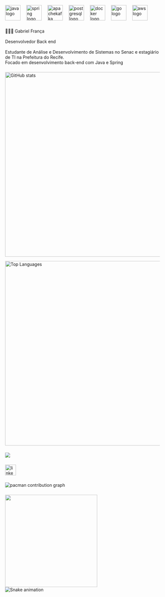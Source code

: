 <div align="left">
  <img src="https://cdn.jsdelivr.net/gh/devicons/devicon/icons/java/java-original.svg" height="50" width="50" alt="java logo" style="margin-right:15px;" />
  <img src="https://cdn.jsdelivr.net/gh/devicons/devicon/icons/spring/spring-original.svg" height="50" width="50" alt="spring logo" style="margin-right:15px;" />
  <img src="https://cdn.jsdelivr.net/gh/devicons/devicon/icons/apachekafka/apachekafka-original.svg" height="50" width="50" alt="apachekafka logo" style="margin-right:15px;" />
  <img src="https://cdn.jsdelivr.net/gh/devicons/devicon/icons/postgresql/postgresql-original.svg" height="50" width="50" alt="postgresql logo" style="margin-right:15px;" />
  <img src="https://cdn.jsdelivr.net/gh/devicons/devicon/icons/docker/docker-original.svg" height="50" width="50" alt="docker logo" style="margin-right:15px;" />
  <img src="https://cdn.jsdelivr.net/gh/devicons/devicon/icons/go/go-original.svg" height="50" width="50" alt="go logo" style="margin-right:15px;" />
  <img src="https://cdn.jsdelivr.net/gh/devicons/devicon/icons/amazonwebservices/amazonwebservices-line-wordmark.svg" height="50" width="50" alt="aws logo" />
</div>



###

<p align="left">👩🏻‍💻 Gabriel França<br><br>Desenvolvedor Back end<br><br>Estudante de Análise e Desenvolvimento de Sistemas no Senac e estagiário de TI na Prefeitura do Recife.<br>Focado em desenvolvimento back-end com Java e Spring</p>

###

<div align="left">
  <!-- Stats Graph maior -->
  <img 
    src="https://github-readme-stats.vercel.app/api?username=gabrielfranca42&hide_title=false&hide_rank=false&show_icons=true&include_all_commits=true&count_private=true&disable_animations=false&theme=dracula&locale=en&hide_border=false" 
    width="600" 
    alt="GitHub stats"  
  />

  <!-- Languages Graph maior -->
  <img 
    src="https://github-readme-stats.vercel.app/api/top-langs?username=gabrielfranca42&locale=en&hide_title=false&layout=compact&card_width=600&langs_count=10&theme=dracula&hide_border=false" 
    width="600" 
    alt="Top Languages"  
  />
</div>

###

<div align="left">
  <img src="https://visitor-badge.laobi.icu/badge?page_id=gabrielfranca42.gabrielfranca42&"  />
</div>

###

<div align="left">
  <a href="https://www.linkedin.com/in/gabriel-eduardo-de-moura-frança-2190a1300" target="_blank">
    <img src="https://img.shields.io/static/v1?message=LinkedIn&logo=linkedin&label=&color=0077B5&logoColor=white&labelColor=&style=for-the-badge" height="35" alt="linkedin logo"  />
  </a>
</div>

###

<picture>
  <source media="(prefers-color-scheme: dark)" srcset="https://raw.githubusercontent.com/gabrielfranca42/gabrielfranca42/output/pacman-contribution-graph-dark.svg">
  <source media="(prefers-color-scheme: light)" srcset="https://raw.githubusercontent.com/gabrielfranca42/gabrielfranca42/output/pacman-contribution-graph.svg">
  <img alt="pacman contribution graph" src="https://raw.githubusercontent.com/gabrielfranca42/gabrielfranca42/output/pacman-contribution-graph.svg">
</picture>

###

<img align="left" height="300" src="https://media2.giphy.com/media/v1.Y2lkPTZjMDliOTUyYXduYWxqb2VtemczeTNuaWkzb3RucWNmZnVsZ24weTh0ODEwNHNjZCZlcD12MV9naWZzX3NlYXJjaCZjdD1n/pVGsAWjzvXcZW4ZBTE/giphy.gif"  />

###

<br clear="both">

<img src="https://raw.githubusercontent.com/gabrielfranca42/gabrielfranca42/output/snake.svg" alt="Snake animation" />

###
